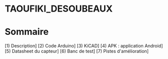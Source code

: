 # TAOUFIKI_DESOUBEAUX
# Sommaire
[1) Description]
[2) Code Arduino]
[3) KiCAD]
[4) APK : application Android]
[5) Datasheet du capteur]
[6) Banc de test]
[7) Pistes d'amélioration]

